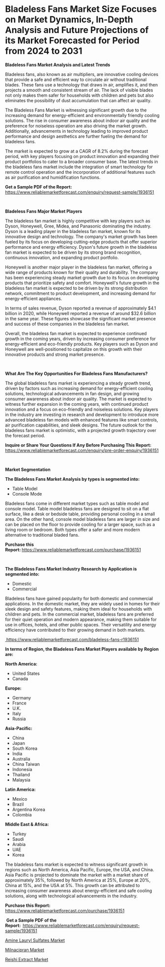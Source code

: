 <p><h1>Bladeless Fans Market Size Focuses on Market Dynamics, In-Depth Analysis and Future Projections of its Market Forecasted for Period from 2024 to 2031</h1></p><p><strong>Bladeless Fans Market Analysis and Latest Trends</strong></p>
<p><p>Bladeless fans, also known as air multipliers, are innovative cooling devices that provide a safe and efficient way to circulate air without traditional blades. These fans use a technology that draws in air, amplifies it, and then projects a smooth and consistent stream of air. The lack of visible blades not only makes them safer for households with children and pets but also eliminates the possibility of dust accumulation that can affect air quality.</p><p>The Bladeless Fans Market is witnessing significant growth due to the increasing demand for energy-efficient and environmentally friendly cooling solutions. The rise in consumer awareness about indoor air quality and the preference for noiseless operation are also driving the market growth. Additionally, advancements in technology leading to improved product performance and design aesthetics are further fueling the demand for bladeless fans.</p><p>The market is expected to grow at a CAGR of 8.2% during the forecast period, with key players focusing on product innovation and expanding their product portfolios to cater to a broader consumer base. The latest trends in the bladeless fans market include the integration of smart technology for remote control operation and the incorporation of additional features such as air purification and humidification functions.</p></p>
<p><strong>Get a Sample PDF of the Report:&nbsp;</strong> <a href="https://www.reliablemarketforecast.com/enquiry/request-sample/1936151">https://www.reliablemarketforecast.com/enquiry/request-sample/1936151</a></p>
<p>&nbsp;</p>
<p><strong>Bladeless Fans Major Market Players</strong></p>
<p><p>The bladeless fan market is highly competitive with key players such as Dyson, Honeywell, Gree, Midea, and Panasonic dominating the industry. Dyson is a leading player in the bladeless fan market, known for its innovative design and technology. The company's market growth has been fueled by its focus on developing cutting-edge products that offer superior performance and energy efficiency. Dyson's future growth in the bladeless fan market is expected to be driven by its strong brand recognition, continuous innovation, and expanding product portfolio.</p><p>Honeywell is another major player in the bladeless fan market, offering a wide range of products known for their quality and durability. The company has been experiencing steady market growth due to its focus on developing products that prioritize safety and comfort. Honeywell's future growth in the bladeless fan market is expected to be driven by its strong distribution network, commitment to product development, and increasing demand for energy-efficient appliances.</p><p>In terms of sales revenue, Dyson reported a revenue of approximately $4.1 billion in 2020, while Honeywell reported a revenue of around $32.6 billion in the same year. These figures showcase the significant market presence and success of these companies in the bladeless fan market.</p><p>Overall, the bladeless fan market is expected to experience continued growth in the coming years, driven by increasing consumer preference for energy-efficient and eco-friendly products. Key players such as Dyson and Honeywell are well-positioned to capitalize on this growth with their innovative products and strong market presence.</p></p>
<p>&nbsp;</p>
<p><strong>What Are The Key Opportunities For Bladeless Fans Manufacturers?</strong></p>
<p><p>The global bladeless fans market is experiencing a steady growth trend, driven by factors such as increasing demand for energy-efficient cooling solutions, technological advancements in fan design, and growing consumer awareness about indoor air quality. The market is expected to witness further expansion in the coming years, with continued product innovation and a focus on eco-friendly and noiseless solutions. Key players in the industry are investing in research and development to introduce more advanced bladeless fan models with enhanced features like smart controls, air purification capabilities, and sleek designs. The future outlook for the bladeless fans market is optimistic, with a projected growth trajectory over the forecast period.</p></p>
<p><strong>Inquire or Share Your Questions If Any Before Purchasing This Report:</strong> <a href="https://www.reliablemarketforecast.com/enquiry/pre-order-enquiry/1936151">https://www.reliablemarketforecast.com/enquiry/pre-order-enquiry/1936151</a></p>
<p>&nbsp;</p>
<p><strong>Market Segmentation</strong></p>
<p><strong>The Bladeless Fans Market Analysis by types is segmented into:</strong></p>
<p><ul><li>Table Model</li><li>Console Mode</li></ul></p>
<p><p>Bladeless fans come in different market types such as table model and console model. Table model bladeless fans are designed to sit on a flat surface, like a desk or bedside table, providing personal cooling in a small area. On the other hand, console model bladeless fans are larger in size and can be placed on the floor to provide cooling for a larger space, such as a living room or bedroom. Both types offer a safer and more modern alternative to traditional bladed fans.</p></p>
<p><strong>Purchase this Report:&nbsp;</strong><a href="https://www.reliablemarketforecast.com/purchase/1936151">https://www.reliablemarketforecast.com/purchase/1936151</a></p>
<p>&nbsp;</p>
<p><strong>The Bladeless Fans Market Industry Research by Application is segmented into:</strong></p>
<p><ul><li>Domestic</li><li>Commercial</li></ul></p>
<p><p>Bladeless fans have gained popularity for both domestic and commercial applications. In the domestic market, they are widely used in homes for their sleek design and safety features, making them ideal for households with children and pets. In the commercial market, bladeless fans are preferred for their quiet operation and modern appearance, making them suitable for use in offices, hotels, and other public spaces. Their versatility and energy efficiency have contributed to their growing demand in both markets.</p></p>
<p><a href="https://www.reliablemarketforecast.com/bladeless-fans-r1936151">&nbsp;https://www.reliablemarketforecast.com/bladeless-fans-r1936151</a></p>
<p><strong>In terms of Region, the Bladeless Fans Market Players available by Region are:</strong></p>
<p>
    <p> <strong> North America: </strong>
        <ul>
            <li>United States</li>
            <li>Canada</li>
        </ul>
        </p> 
    <p> <strong> Europe: </strong>
        <ul>
            <li>Germany</li>
            <li>France</li>
            <li>U.K.</li>
            <li>Italy</li>
            <li>Russia</li>
        </ul>
        </p> 
    <p> <strong> Asia-Pacific: </strong>
        <ul>
            <li>China</li>
            <li>Japan</li>
            <li>South Korea</li>
            <li>India</li>
            <li>Australia</li>
            <li>China Taiwan</li>
            <li>Indonesia</li>
            <li>Thailand</li>
            <li>Malaysia</li>
        </ul>
        </p> 
    <p> <strong> Latin America: </strong>
        <ul>
            <li>Mexico</li>
            <li>Brazil</li>
            <li>Argentina Korea</li>
            <li>Colombia</li>
        </ul>
        </p> 
    <p> <strong> Middle East & Africa: </strong>
        <ul>
            <li>Turkey</li>
            <li>Saudi</li>
            <li>Arabia</li>
            <li>UAE</li>
            <li>Korea</li>
        </ul>
    </p>
    </p>
<p><p>The bladeless fans market is expected to witness significant growth in regions such as North America, Asia Pacific, Europe, the USA, and China. Asia Pacific is projected to dominate the market with a market share of approximately 35%, followed by North America at 25%, Europe at 20%, China at 15%, and the USA at 5%. This growth can be attributed to increasing consumer awareness about energy-efficient and safe cooling solutions, along with technological advancements in the industry.</p></p>
<p><strong>Purchase this Report: </strong><a href="https://www.reliablemarketforecast.com/purchase/1936151">https://www.reliablemarketforecast.com/purchase/1936151</a></p>
<p>&nbsp;<strong>Get a Sample PDF of the Report:&nbsp;&nbsp;</strong><a href="https://www.reliablemarketforecast.com/enquiry/request-sample/1936151">https://www.reliablemarketforecast.com/enquiry/request-sample/1936151</a></p>
<p><strong></strong></p>
<p><p><a href="https://github.com/jackCarlson644/Market-Research-Report-List-1/blob/main/amine-lauryl-sulfates-market.md">Amine Lauryl Sulfates Market</a></p><p><a href="https://medium.com/@clairhane_9803/global-milnacipran-market-size-share-analysis-by-product-type-by-application-by-region-3dee413ecc8b">Milnacipran Market</a></p><p><a href="https://medium.com/@samirmayert184/reishi-extract-market-size-share-trends-analysis-report-by-product-pharmaceutical-grade-food-3d41ee942070">Reishi Extract Market</a></p></p>